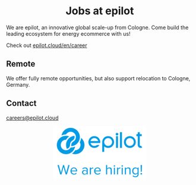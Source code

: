 <h1 align="center">Jobs at epilot</h1>

We are epilot, an innovative global scale-up from Cologne.
Come build the leading ecosystem for energy ecommerce with us!

Check out [epilot.cloud/en/career](https://epilot.cloud/en/career/)

## Remote

We offer fully remote opportunities, but also support relocation to Cologne, Germany.

## Contact

[careers@epilot.cloud](mailto:careers@epilot.cloud)


<p align="center"><img alt="epilot" src="./epilot-hiring.png" width="250"></p>
